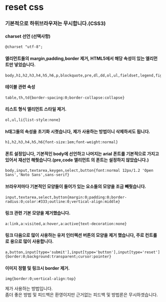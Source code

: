 <h1>reset css</h1>

<h3>기본적으로 하위브라우저는 무시합니다.(CSS3)</h3>

<h4>charset 선언 (선택사항)</h4>
<pre><code>@charset "utf-8";</code></pre>

<h4>엘리먼트들의 margin,padding,border 제거, HTML5에서 해당 속성이 있는 엘리먼트만 넣었습니다.</h4>
<pre><code>body,h1,h2,h3,h4,h5,h6,p,blockquote,pre,dl,dd,ol,ul,fieldset,legend,figure,menu{margin:0;padding:0;border:0}</code></pre>

<h4>테이블 관련 속성</h4>
<pre><code>table,th,td{border-spacing:0;border-collapse:collapse}</code></pre>

<h4>리스트 형식 엘리먼트 스타일 제거.</h4>
<pre><code>ol,ul,li{list-style:none}</code></pre>

<h4>h태그들의 속성을 초기화 시켯습니다, 제가 사용하는 방법이니 삭제하셔도 됩니다.</h4>
<pre><code>h1,h2,h3,h4,h5,h6{font-size:1em;font-weight:normal}</code></pre>

<h4>폰트 설정입니다, 기본적인 body에 선언하고 나머지는 arial 폰트를 기본적으로 가지고 있어서 재선언 해줫습니다.(pre,code 엘리먼트 의 폰트는 설정하지 않았습니다.)</h4>
<pre><code>body,input,textarea,keygen,select,button{font:normal 12px/1.2 'Open Sans','Noto Sans',sans-serif}</code></pre>

<h4>브라우저마다 기본적인 모양들이 들어가 있는 요소들의 모양을 조금 빼줫습니다.</h4>
<pre><code>input,textarea,select,button{margin:0;padding:0;border-radius:0;color:#333;outline:0;vertical-align:middle}</code></pre>

<h4>링크 관련 기본 모양을 제거했습니다.</h4>
<pre><code>a:link,a:visited,a:hover,a:active{text-decoration:none}</code></pre>

<h4>링크 다음으로 많이 사용하는 유저 인터렉션 버튼의 모양을 제거 했습니다, 주로 컨트롤로 용으로 많이 사용합니다.</h4>
<pre><code>a,button,input[type='submit'],input[type='button'],input[type='reset']{border:0;background:transparent;cursor:pointer}</code></pre>

<h4>이미지 정렬 및 링크시 border 제거.</h4>
<pre><code>img{border:0;vertical-align:top}</code></pre>

제가 사용하는 방법입니다.<br>
좀더 좋은 방법 및 피드백은 환영이지만 근거없는 피드백 및 방법론은 무시하겟습니다.
